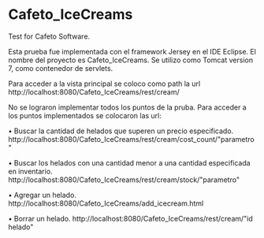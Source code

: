 # Cafeto_IceCreams
Test for Cafeto Software.

Esta prueba fue implementada con el framework Jersey en el IDE Eclipse.
El nombre del proyecto es Cafeto_IceCreams. 
Se utilizo como Tomcat version 7, como contenedor de servlets.
 
Para acceder a la vista principal se coloco como path la url
http://localhost:8080/Cafeto_IceCreams/rest/cream/

No se lograron implementar todos los puntos de la pruba. Para acceder a los puntos implementados se colocaron las url: 

• Buscar la cantidad de helados que superen un precio especificado.
http://localhost:8080/Cafeto_IceCreams/rest/cream/cost_count/"parametro"

• Buscar los helados con una cantidad menor a una cantidad especificada en inventario.
http://localhost:8080/Cafeto_IceCreams/rest/cream/stock/"parametro"

• Agregar un helado.
http://localhost:8080/Cafeto_IceCreams/add_icecream.html

• Borrar un helado.
http://localhost:8080/Cafeto_IceCreams/rest/cream/"id helado"

